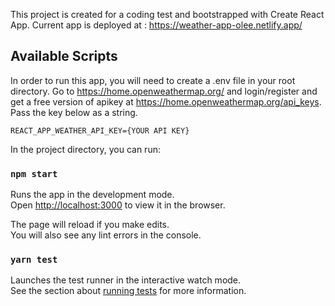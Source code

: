 This project is created for a coding test and bootstrapped with Create React App.
Current app is deployed at : https://weather-app-olee.netlify.app/

## Available Scripts
In order to run this app, you will need to create a .env file in your root directory.
Go to https://home.openweathermap.org/ and login/register and get a free version of apikey at 
https://home.openweathermap.org/api_keys. Pass the key below as a string.

```
REACT_APP_WEATHER_API_KEY={YOUR API KEY}
```
In the project directory, you can run:

### `npm start`

Runs the app in the development mode.<br />
Open [http://localhost:3000](http://localhost:3000) to view it in the browser.

The page will reload if you make edits.<br />
You will also see any lint errors in the console.

### `yarn test`

Launches the test runner in the interactive watch mode.<br />
See the section about [running tests](https://facebook.github.io/create-react-app/docs/running-tests) for more information.
